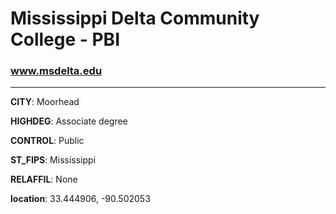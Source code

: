 # Mississippi Delta Community College - PBI
### www.msdelta.edu
---
**CITY**: Moorhead

**HIGHDEG**: Associate degree

**CONTROL**: Public

**ST_FIPS**: Mississippi

**RELAFFIL**: None

**location**: 33.444906, -90.502053